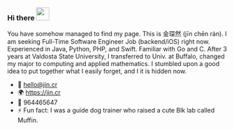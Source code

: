 ### Hi there <img src="https://raw.githubusercontent.com/MartinHeinz/MartinHeinz/master/wave.gif" width="30px">

You have somehow managed to find my page. This is 金琛然 (jīn chēn rán). I am seeking Full-Time Software Engineer Job (backend/iOS) right now. Experienced in Java, Python, PHP, and Swift. Familiar with Go and C. After 3 years at Valdosta State University, I transferred to Univ. at Buffalo, changed my major to computing and applied mathematics. I stumbled upon a good idea to put together what I easily forget, and I it is hidden now.

- 📧 hello@jin.cr
- 🌍 https://jin.cr
- 🐧 964465647
- ⚡ Fun fact: I was a guide dog trainer who raised a cute Blk lab called Muffin.
